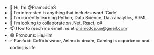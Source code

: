 - 👋 Hi, I’m @PramodChS
- 👀 I’m interested in anything that includes word 'Code'
- 🌱 I’m currently learning Python, Data Science, Data analytics, AI/ML
- 💞️ I’m looking to collaborate on .Net, React, c#
- 📫 How to reach me email me at pramodcs.us@gmail.com
- 😄 Pronouns: He/Him
- ⚡ Fun fact: Coffe is water, Anime is dream, Gaming is experience and coding is life

<!---
PramodChS/PramodChS is a ✨ special ✨ repository because its `README.md` (this file) appears on your GitHub profile.
You can click the Preview link to take a look at your changes.
--->
